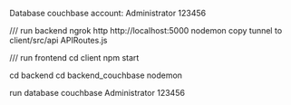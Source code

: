 Database couchbase account:
Administrator
123456

/// run backend
ngrok http http://localhost:5000
nodemon
copy tunnel to client/src/api APIRoutes.js

/// run frontend
cd client
npm start

cd backend
cd backend_couchbase
nodemon

run database couchbase
Administrator
123456

